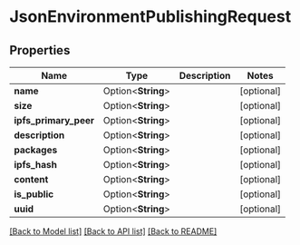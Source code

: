 # JsonEnvironmentPublishingRequest

## Properties

Name | Type | Description | Notes
------------ | ------------- | ------------- | -------------
**name** | Option<**String**> |  | [optional]
**size** | Option<**String**> |  | [optional]
**ipfs_primary_peer** | Option<**String**> |  | [optional]
**description** | Option<**String**> |  | [optional]
**packages** | Option<**String**> |  | [optional]
**ipfs_hash** | Option<**String**> |  | [optional]
**content** | Option<**String**> |  | [optional]
**is_public** | Option<**String**> |  | [optional]
**uuid** | Option<**String**> |  | [optional]

[[Back to Model list]](../README.md#documentation-for-models) [[Back to API list]](../README.md#documentation-for-api-endpoints) [[Back to README]](../README.md)



